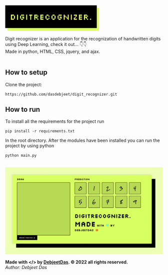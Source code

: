 <!-- # <strong style="color:#ffffff;">Digit</strong>Recognizer. -->
<img src="./assets/app_logo.png" alt="demo" width="300">
<br>

Digit recognizer is an application for the recognization of handwritten digits using Deep Learning, check it out... 👇👇<br>
Made in python, HTML, CSS, jquery, and ajax.
<br><br>

<!-- Website: https://dasdebjeet.github.io -->
<!-- <br> -->
<!-- <br> -->


## How to setup

Clone the project:

    https://github.com/dasdebjeet/digit_recognizer.git

## How to run

To install all the requirements for the project run

	pip install -r requirements.txt

In the root directory. After the modules have been installed you can run the project by using python

	python main.py

<br>
<img src="./assets/app_how_use.png" alt="demo">
<br>

**Made with </> by <a href="https://dasdebjeet.github.io">DebjeetDas</a>. © 2022 all rights reserved.**<br>
*Author: Debjeet Das*
